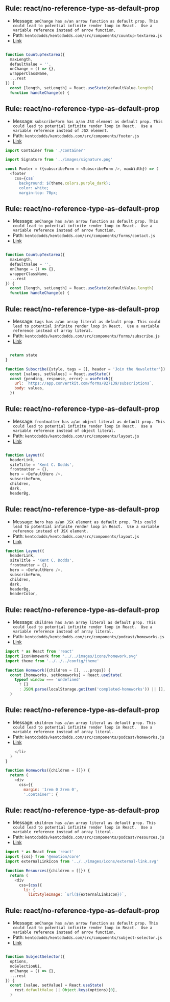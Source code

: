 ## Rule: react/no-reference-type-as-default-prop
- Message: `onChange has a/an arrow function as default prop.
This could lead to potential infinite render loop in React. 
Use a variable reference instead of arrow function.`
- Path: `kentcdodds/kentcdodds.com/src/components/countup-textarea.js`
- [Link](https://github.com/kentcdodds/kentcdodds.com/blob/HEAD/src/components/countup-textarea.js#L6-L6)
```js

function CountupTextarea({
  maxLength,
  defaultValue = '',
  onChange = () => {},
  wrapperClassName,
  ...rest
}) {
  const [length, setLength] = React.useState(defaultValue.length)
  function handleChange(e) {
```

## Rule: react/no-reference-type-as-default-prop
- Message: `subscribeForm has a/an JSX element as default prop.
This could lead to potential infinite render loop in React. 
Use a variable reference instead of JSX element.`
- Path: `kentcdodds/kentcdodds.com/src/components/footer.js`
- [Link](https://github.com/kentcdodds/kentcdodds.com/blob/HEAD/src/components/footer.js#L12-L12)
```js
import Container from './container'

import Signature from '../images/signature.png'

const Footer = ({subscribeForm = <SubscribeForm />, maxWidth}) => (
  <footer
    css={css`
      background: ${theme.colors.purple_dark};
      color: white;
      margin-top: 70px;
```

## Rule: react/no-reference-type-as-default-prop
- Message: `onChange has a/an arrow function as default prop.
This could lead to potential infinite render loop in React. 
Use a variable reference instead of arrow function.`
- Path: `kentcdodds/kentcdodds.com/src/components/forms/contact.js`
- [Link](https://github.com/kentcdodds/kentcdodds.com/blob/HEAD/src/components/forms/contact.js#L32-L32)
```js

function CountupTextarea({
  maxLength,
  defaultValue = '',
  onChange = () => {},
  wrapperClassName,
  ...rest
}) {
  const [length, setLength] = React.useState(defaultValue.length)
  function handleChange(e) {
```

## Rule: react/no-reference-type-as-default-prop
- Message: `tags has a/an array literal as default prop.
This could lead to potential infinite render loop in React. 
Use a variable reference instead of array literal.`
- Path: `kentcdodds/kentcdodds.com/src/components/forms/subscribe.js`
- [Link](https://github.com/kentcdodds/kentcdodds.com/blob/HEAD/src/components/forms/subscribe.js#L178-L178)
```js

  return state
}

function Subscribe({style, tags = [], header = 'Join the Newsletter'}) {
  const [values, setValues] = React.useState()
  const {pending, response, error} = useFetch({
    url: `https://app.convertkit.com/forms/827139/subscriptions`,
    body: values,
  })
```

## Rule: react/no-reference-type-as-default-prop
- Message: `frontmatter has a/an object literal as default prop.
This could lead to potential infinite render loop in React. 
Use a variable reference instead of object literal.`
- Path: `kentcdodds/kentcdodds.com/src/components/layout.js`
- [Link](https://github.com/kentcdodds/kentcdodds.com/blob/HEAD/src/components/layout.js#L179-L179)
```js

function Layout({
  headerLink,
  siteTitle = 'Kent C. Dodds',
  frontmatter = {},
  hero = <DefaultHero />,
  subscribeForm,
  children,
  dark,
  headerBg,
```

## Rule: react/no-reference-type-as-default-prop
- Message: `hero has a/an JSX element as default prop.
This could lead to potential infinite render loop in React. 
Use a variable reference instead of JSX element.`
- Path: `kentcdodds/kentcdodds.com/src/components/layout.js`
- [Link](https://github.com/kentcdodds/kentcdodds.com/blob/HEAD/src/components/layout.js#L180-L180)
```js
function Layout({
  headerLink,
  siteTitle = 'Kent C. Dodds',
  frontmatter = {},
  hero = <DefaultHero />,
  subscribeForm,
  children,
  dark,
  headerBg,
  headerColor,
```

## Rule: react/no-reference-type-as-default-prop
- Message: `children has a/an array literal as default prop.
This could lead to potential infinite render loop in React. 
Use a variable reference instead of array literal.`
- Path: `kentcdodds/kentcdodds.com/src/components/podcast/homeworks.js`
- [Link](https://github.com/kentcdodds/kentcdodds.com/blob/HEAD/src/components/podcast/homeworks.js#L7-L7)
```js
import * as React from 'react'
import IconHomework from '../../images/icons/homework.svg'
import theme from '../../../config/theme'

function Homework({children = [], ...props}) {
  const [homeworks, setHomeworks] = React.useState(
    typeof window === 'undefined'
      ? []
      : JSON.parse(localStorage.getItem('completed-homeworks')) || [],
  )
```

## Rule: react/no-reference-type-as-default-prop
- Message: `children has a/an array literal as default prop.
This could lead to potential infinite render loop in React. 
Use a variable reference instead of array literal.`
- Path: `kentcdodds/kentcdodds.com/src/components/podcast/homeworks.js`
- [Link](https://github.com/kentcdodds/kentcdodds.com/blob/HEAD/src/components/podcast/homeworks.js#L64-L64)
```js
    </li>
  )
}

function Homeworks({children = []}) {
  return (
    <div
      css={{
        margin: '1rem 0 2rem 0',
        '.container': {
```

## Rule: react/no-reference-type-as-default-prop
- Message: `children has a/an array literal as default prop.
This could lead to potential infinite render loop in React. 
Use a variable reference instead of array literal.`
- Path: `kentcdodds/kentcdodds.com/src/components/podcast/resources.js`
- [Link](https://github.com/kentcdodds/kentcdodds.com/blob/HEAD/src/components/podcast/resources.js#L5-L5)
```js
import * as React from 'react'
import {css} from '@emotion/core'
import externalLinkIcon from '../../images/icons/external-link.svg'

function Resources({children = []}) {
  return (
    <div
      css={css({
        li: {
          listStyleImage: `url(${externalLinkIcon})`,
```

## Rule: react/no-reference-type-as-default-prop
- Message: `onChange has a/an arrow function as default prop.
This could lead to potential infinite render loop in React. 
Use a variable reference instead of arrow function.`
- Path: `kentcdodds/kentcdodds.com/src/components/subject-selector.js`
- [Link](https://github.com/kentcdodds/kentcdodds.com/blob/HEAD/src/components/subject-selector.js#L6-L6)
```js

function SubjectSelector({
  options,
  noSelectionUi,
  onChange = () => {},
  ...rest
}) {
  const [value, setValue] = React.useState(
    rest.defaultValue || Object.keys(options)[0],
  )
```
